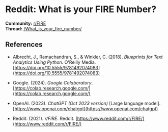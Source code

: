 # Reddit: What is your FIRE Number?

**Community:** [r/FIRE](https://www.reddit.com/r/FIRE)  
**Thread:** [/What_is_your_fire_number/](https://www.reddit.com/r/FIRE/comments/your_thread_id_here/)  







## References

- Albrecht, J., Ramachandran, S., & Winkler, C. (2018). *Blueprints for Text Analytics Using Python*. O'Reilly Media. [https://doi.org/10.5555/9781492074083](https://doi.org/10.5555/9781492074083)

- Google. (2024). *Google Colaboratory*. [https://colab.research.google.com/](https://colab.research.google.com/)

- OpenAI. (2023). *ChatGPT (Oct 2023 version)* [Large language model]. [https://www.openai.com/chatgpt](https://www.openai.com/chatgpt)

- Reddit. (2021). *r/FIRE*. Reddit. [https://www.reddit.com/r/FIRE/](https://www.reddit.com/r/FIRE/)
